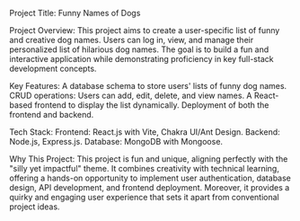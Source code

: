 Project Title: Funny Names of Dogs

Project Overview: This project aims to create a user-specific list of funny and creative dog names. Users can log in, view, and manage their personalized
list of hilarious dog names. The goal is to build a fun and interactive application while demonstrating proficiency in key full-stack development concepts.

Key Features: A database schema to store users' lists of funny dog names. CRUD operations: Users can add, edit, delete, and view names.
A React-based frontend to display the list dynamically. Deployment of both the frontend and backend.

Tech Stack: Frontend: React.js with Vite, Chakra UI/Ant Design. Backend: Node.js, Express.js. Database: MongoDB with Mongoose.

Why This Project: This project is fun and unique, aligning perfectly with the "silly yet impactful" theme. It combines creativity with technical learning,
offering a hands-on opportunity to implement user authentication, database design, API development, and frontend deployment. Moreover, it provides a quirky
and engaging user experience that sets it apart from conventional project ideas.
